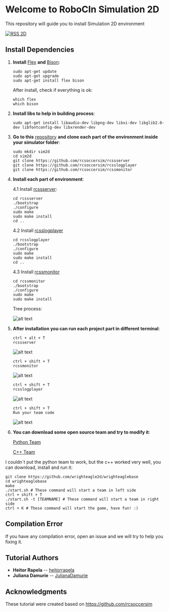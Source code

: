 
# Welcome to RoboCIn Simulation 2D

This repository will guide you to install Simulation 2D environment


[![RSS 2D](http://img.youtube.com/vi/Ptzv9NF9opM/0.jpg)](https://www.youtube.com/watch?v=Ptzv9NF9opM "Robot Soccer Simulator 2D")

## Install Dependencies

 1. **Install** [Flex](https://github.com/westes/flex) **and** [Bison](https://www.gnu.org/software/bison/ ):
		
		sudo apt-get update
		sudo apt-get upgrade
		sudo apt-get install flex bison
		
	After install, check if everything is ok:

	    which flex
	    which bison

 2. **Install libs to help in building process**:
 
	    sudo apt-get install libaudio-dev libpng-dev libxi-dev libglib2.0-dev libfontconfig-dev libxrender-dev

 3. **Go to this** [repository](https://github.com/rcsoccersim/) **and clone each part of the environment inside your simulator folder**:
		
	    sudo mkdir sim2d
	    cd sim2d
	    git clone https://github.com/rcsoccersim/rcssserver
	    git clone https://github.com/rcsoccersim/rcsslogplayer
	    git clone https://github.com/rcsoccersim/rcssmonitor

 4. **Install each part of environment**:
 
	4.1 Install [rcssserver](https://github.com/rcsoccersim/rcssserver):
		
		cd rcssserver
		./bootstrap
	    ./configure
	    sudo make
	    sudo make install
	    cd ..

	4.2 Install [rcsslogplayer](https://github.com/rcsoccersim/rcsslogplayer)

		cd rcsslogplayer
		./bootstrap
	    ./configure
	    sudo make
	    sudo make install
	    cd ..
	
	4.3 Install [rcssmonitor](https://github.com/rcsoccersim/rcssmonitor)
	
		cd rcssmonitor
		./bootstrap
	    ./configure
	    sudo make
	    sudo make install


	Tree process:
	
	![alt text](https://github.com/robocin/simulation-2d/blob/master/images/flowchartProcess.png)


 5. **After installation you can run each project part in different terminal**:
 
		ctrl + alt + T
	    rcssserver
    
	![alt text](https://github.com/robocin/simulation-2d/blob/master/images/rcssserver.png)


	    ctrl + shift + T
	    rcssmonitor

	![alt text](https://github.com/robocin/simulation-2d/blob/master/images/rcssmonitor.png)

	    
	    ctrl + shift + T
	    rcsslogplayer
	
	![alt text](https://github.com/robocin/simulation-2d/blob/master/images/rcsslogplayer.png)


	    ctrl + shift + T
	    Run your team code

	![alt text](https://github.com/robocin/simulation-2d/blob/master/images/rcssteam.png)


 6. **You can download some open source team and try to modify it**:

	[Python Team](https://github.com/kengz/robocup-soccer)

	[C++ Team](https://github.com/wrighteagle2d/wrighteaglebase)

I couldn`t put the python team to work, but the c++  worked very well, you can download, install and run it:

	git clone https://github.com/wrighteagle2d/wrighteaglebase
	cd wrighteaglebase
	make
	./start.sh # These command will start a team in left side
	ctrl + shift + T
	./start.sh -t [TEAMNAME] # These command will start a team in right side
	ctrl + K # These command will start the game, have fun! :)


## Compilation Error

If you have any compilation error, open an issue and we will try to help you fixing it.


## Tutorial Authors

* **Heitor Rapela** -- [heitorrapela](https://github.com/heitorrapela)
* **Juliana Damurie** -- [JulianaDamurie](https://github.com/JulianaDamurie)

## Acknowledgments

These tutorial were created based on https://github.com/rcsoccersim
